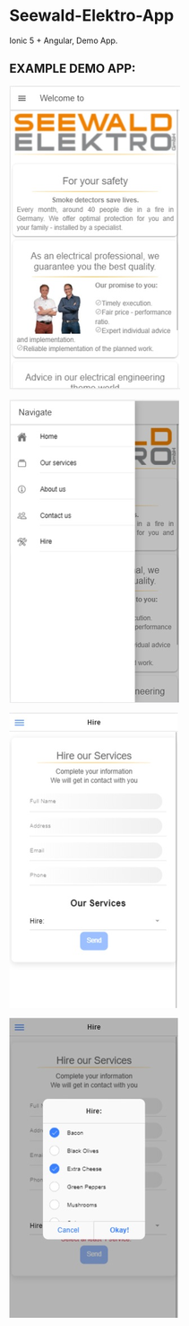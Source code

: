 # Seewald-Elektro-App
Ionic 5 + Angular, Demo App.

## EXAMPLE DEMO APP:
<p align="center">

![Screenshot](docs/1.jpg)

![Screenshot](docs/2.jpg)

![Screenshot](docs/3.jpg)

![Screenshot](docs/4.jpg)
<p>
